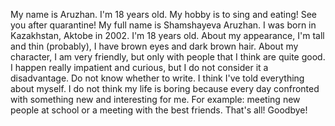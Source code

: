 My name is Aruzhan. I'm 18 years old. My hobby is to sing and eating! See you after quarantine!
My full name is Shamshayeva Aruzhan. I was born in Kazakhstan, Aktobe in 2002. I'm 18 years old. About my appearance, I'm tall and thin (probably), I have brown eyes and dark brown hair. About my character, I am very friendly, but only with people that I think are quite good. I happen really impatient and curious, but I do not consider it a disadvantage. Do not know whether to write. I think I've told everything about myself. I do not think my life is boring because every day confronted with something new and interesting for me. For example: meeting new people at school or a meeting with the best friends.
That's all!
Goodbye!
